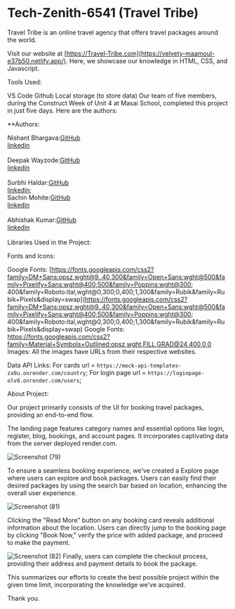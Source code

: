 # Tech-Zenith-6541 (Travel Tribe)

Travel Tribe is an online travel agency that offers travel packages around the world.

Visit our website at [https://Travel-Tribe.com](https://velvety-maamoul-e37b50.netlify.app/). Here, we showcase our knowledge in HTML, CSS, and Javascript.

Tools Used:

VS Code
Github
Local storage (to store data)
Our team of five members, during the Construct Week of Unit 4 at Masai School, completed this project in just five days. Here are the authors:

\*\*Authors:<br>

Nishant Bhargava:[GitHub](https://github.com/Nishant6571)<br>
[linkedin](www.linkedin.com/in/nishant6571)<br>
<br>
Deepak Wayzode:[GitHub](https://github.com/sachin708)<br>
[linkedin](https://www.linkedin.com/in/deepak-wayzode-b06776188/)<br>
<br>
Surbhi Haldar:[GitHub](https://github.com/sur-123-bhi)<br>
[linkedin](https://www.linkedin.com/in/surbhi-haldar/);
<br>
Sachin Mohite:[GitHub](https://github.com/sachin708)<br>
[linkedin](https://www.linkedin.com/in/sachin-mohite-0893a7203/)<br>
<br>
Abhishak Kumar:[GitHub](https://github.com/Abhishak-Kumar)<br>
[linkedin](https://www.linkedin.com/in/abhishek-dahiya-4a3a86270)<br>
<br>
Libraries Used in the Project:

Fonts and Icons:

Google Fonts: [https://fonts.googleapis.com/css2?family=DM+Sans:opsz,wght@9..40,300&family=Open+Sans:wght@500&family=Pixelify+Sans:wght@400;500&family=Poppins:wght@300; 400&family=Roboto:ital,wght@0,300;0,400;1,300&family=Rubik&family=Rubik+Pixels&display=swap](https://fonts.googleapis.com/css2?family=DM+Sans:opsz,wght@9..40,300&family=Open+Sans:wght@500&family=Pixelify+Sans:wght@400;500&family=Poppins:wght@300; 400&family=Roboto:ital,wght@0,300;0,400;1,300&family=Rubik&family=Rubik+Pixels&display=swap)
Google Fonts: https://fonts.googleapis.com/css2?family=Material+Symbols+Outlined:opsz,wght,FILL,GRAD@24,400,0,0
Images: All the images have URLs from their respective websites.

Data API Links: For cards url = `https://mock-api-templates-za9u.onrender.com/country`;
For login page url = `https://loginpage-olv8.onrender.com/users`;

About Project:

Our project primarily consists of the UI for booking travel packages, providing an end-to-end flow.

The landing page features category names and essential options like login, register, blog, bookings, and account pages. It incorporates captivating data from the server deployed render.com.<br>

![Screenshot (79)](https://github.com/Nishant6571/Tech-zenith-6541/assets/146922474/e5e0d749-3374-4956-ba49-bdc2c01d234f)

To ensure a seamless booking experience, we've created a Explore page where users can explore and book packages. Users can easily find their desired packages by using the search bar based on location, enhancing the overall user experience.

![Screenshot (81)](https://github.com/Nishant6571/Tech-zenith-6541/assets/146922474/766ad579-85e0-4d3e-ade8-77d74e40a0f9)

Clicking the "Read More" button on any booking card reveals additional information about the location. Users can directly jump to the booking page by clicking "Book Now," verify the price with added package, and proceed to make the payment.

![Screenshot (82)](https://github.com/Nishant6571/Tech-zenith-6541/assets/146922474/d80b63bd-c49a-4e06-ac71-9e17415e872d)
Finally, users can complete the checkout process, providing their address and payment details to book the package.<br>

This summarizes our efforts to create the best possible project within the given time limit, incorporating the knowledge we've acquired.

Thank you.

